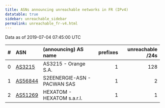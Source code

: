 ```yaml
---
title: ASNs announcing unreachable networks in FR (IPv4)
datatable: true
sidebar: unreachable_sidebar
permalink: unreachable_fr-v4.html
---
```


Data as of 2019-07-04 07:45:00 UTC


<div class="datatable-begin"></div>

|   # | ASN                                    | (announcing) AS name        |   prefixes |   unreachable /24s |
|----:|:---------------------------------------|:----------------------------|-----------:|-------------------:|
|   0 | [AS3215](unreachable_AS3215-v4.html)   | AS3215 - Orange S.A.        |          1 |                128 |
|   1 | [AS56844](unreachable_AS56844-v4.html) | S2EENERGIE-ASN - PACWAN SAS |          1 |                  2 |
|   2 | [AS51269](unreachable_AS51269-v4.html) | HEXATOM - HEXATOM s.a.r.l.  |          1 |                  1 |

<div class="datatable-end"></div>
